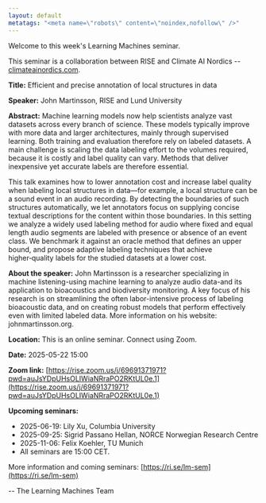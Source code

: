 ```yaml
---
layout: default
metatags: "<meta name=\"robots\" content=\"noindex,nofollow\" />"
---
```

 
Welcome to this week's Learning Machines seminar.

This seminar is a collaboration between RISE and Climate AI Nordics -- [climateainordics.com](https://climateainordics.com/).

**Title:** Efficient and precise annotation of local structures in data

**Speaker:** John Martinsson, RISE and Lund University

**Abstract:** Machine learning models now help scientists analyze vast datasets across every branch of science. These models typically improve with more data and larger architectures, mainly through supervised learning. Both training and evaluation therefore rely on labeled datasets. A main challenge is scaling the data labeling effort to the volumes required, because it is costly and label quality can vary. Methods that deliver inexpensive yet accurate labels are therefore essential.

This talk examines how to lower annotation cost and increase label quality when labeling local structures in data—for example, a local structure can be a sound event in an audio recording. By detecting the boundaries of such structures automatically, we let annotators focus on supplying concise textual descriptions for the content within those boundaries. In this setting we analyze a widely used labeling method for audio where fixed and equal length audio segments are labeled with presence or absence of an event class. We benchmark it against an oracle method that defines an upper bound, and propose adaptive labeling techniques that achieve higher‑quality labels for the studied datasets at a lower cost.

**About the speaker:** John Martinsson is a researcher specializing in machine listening-using machine learning to analyze audio data-and its application to bioacoustics and biodiversity monitoring. A key focus of his research is on streamlining the often labor-intensive process of labeling bioacoustic data, and on creating robust models that perform effectively even with limited labeled data. More information on his website: johnmartinsson.org.

**Location:** This is an online seminar. Connect using Zoom.

**Date:** 2025-05-22 15:00

**Zoom link:** [https://rise.zoom.us/j/69691371971?pwd=auJsYDpUHsOLIWiaNRraPO2RKtUL0e.1](https://rise.zoom.us/j/69691371971?pwd=auJsYDpUHsOLIWiaNRraPO2RKtUL0e.1)

**Upcoming seminars:**

* 2025-06-19: Lily Xu, Columbia University
* 2025-09-25: Sigrid Passano Hellan, NORCE Norwegian Research Centre
* 2025-11-06: Felix Koehler, TU Munich
* All seminars are 15:00 CET.

More information and coming seminars: [https://ri.se/lm-sem](https://ri.se/lm-sem)

-- The Learning Machines Team

